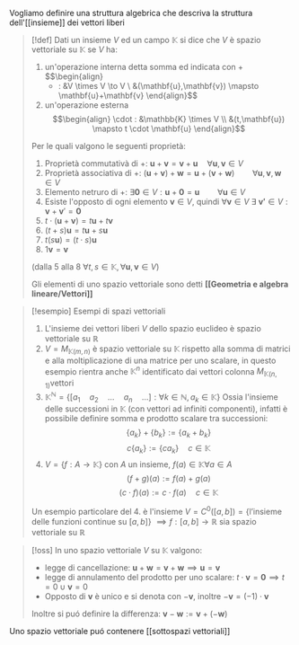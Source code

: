 Vogliamo definire una struttura algebrica che descriva la struttura dell'[[insieme]] dei vettori liberi

>[!def]
>Dati un insieme $V$ ed un campo $\mathbb{K}$ si dice che $V$ è spazio vettoriale su $\mathbb{K}$ se $V$ ha: <div class="roman">
>1. un'operazione interna detta somma ed indicata con +
>   $$\begin{align}
>    + : &V \times V \to V \\
>    &(\mathbf{u},\mathbf{v}) \mapsto \mathbf{u}+\mathbf{v}
>   \end{align}$$
>2. un'operazione esterna 
>   $$\begin{align}
>\cdot : &\mathbb{K} \times V \\
>	&(t,\mathbf{u}) \mapsto t \cdot \mathbf{u}
>\end{align}$$
></div>
>
>Per le quali valgono le seguenti proprietà:
>1. Proprietà commutativà di $+$: $\mathbf{u}+\mathbf{v} = \mathbf{v}+\mathbf{u} \quad\forall \mathbf{u},\mathbf{v} \in V$ 
>2. Proprietà associativa di $+$: $(\mathbf{u}+\mathbf{v})+\mathbf{w} = \mathbf{u} + (\mathbf{v}+\mathbf{w})\qquad \forall \mathbf{u}, \mathbf{v}, \mathbf{w} \in V$
>3. Elemento netruro di $+$: $\exists \mathbf{0} \in V : \mathbf{u}+\mathbf{0} = \mathbf{u}\qquad \forall \mathbf{u} \in V$
>4. Esiste l'opposto di ogni elemento $\mathbf{v} \in V$, quindi $\forall \mathbf{v} \in V\ \exists\ \mathbf{v'} \in V : \mathbf{v}+\mathbf{v}' = \mathbf{0}$
>5. $t \cdot (\mathbf{u}+\mathbf{v}) = t \mathbf{u} + t\mathbf{v}$
>6. $(t+s)\mathbf{u} = t \mathbf{u}+ s \mathbf{u}$
>7. $t(s\mathbf{u}) = (t\cdot s)\mathbf{u}$
>8. $1\mathbf{v} = \mathbf{v}$
>   
>   (dalla 5 alla 8 $\forall t, s \in \mathbb{K}, \forall \mathbf{u},\mathbf{v} \in V$)
>   
>   Gli elementi di uno spazio vettoriale sono detti **[[Geometria e algebra lineare/Vettori]]**

>[!esempio] Esempi di spazi vettoriali
>1. L'insieme dei vettori liberi $V$ dello spazio euclideo è spazio vettoriale su $\mathbb{R}$
>2. $V = M_{\mathbb{K}(m,n)}$ è spazio vettoriale su $\mathbb{K}$ rispetto alla somma di matrici e alla moltiplicazione di una matrice per uno scalare, in questo esempio rientra anche $\mathbb{K}^n$ identificato dai vettori colonna $M_{\mathbb{K}(n,1)}$vettori
>3. $\mathbb{K}^\mathbb{N} = \left\{ [a_{1}\quad a_{2}\quad\dots \quad a_{n}\quad \dots]  : \forall k \in \mathbb{N}, a_{k} \in \mathbb{K}\right\}$ Ossia l'insieme delle successioni in $\mathbb{K}$ (con vettori ad infiniti componenti), infatti è possibile definire somma e prodotto scalare tra successioni: 
>   $$ \{a_{k}\} + \{b_{k}\} := \{a_{k} + b_{k}\}  $$
>   $$ c\{a_{k}\} := \{ca_{k}\}\quad c \in \mathbb{K} $$
>   4. $V = \{f:A \to \mathbb{K}\}$ con $A$ un insieme, $f(a) \in \mathbb{K} \forall a \in A$
>      $$ (f+g)(a) := f(a) + g(a) $$
>   $$ (c\cdot f)(a) := c \cdot f(a) \quad c \in \mathbb{K}$$
>   
>   Un esempio particolare del 4. è l'insieme $V = C^0([a,b]) = \left\{ \text{l'insieme delle funzioni continue su } [a,b] \right\}$ 
>   $\implies f : [a,b] \to \mathbb{R}$ sia spazio vettoriale su $\mathbb{R}$
>


>[!oss]
>In uno spazio vettoriale $V$ su $\mathbb{K}$ valgono:
>- legge di cancellazione:
> 	  $\mathbf{u}+\mathbf{w} = \mathbf{v} + \mathbf{w} \implies \mathbf{u} = \mathbf{v}$
>- legge di annulamento del prodotto per uno scalare: 
> 	 $t \cdot \mathbf{v} = \mathbf{0} \implies t = 0 \cup \mathbf{v} = 0$
> - Opposto di $\mathbf{v}$ è unico e si denota con $-\mathbf{v}$, inoltre $-\mathbf{v} = (-1) \cdot \mathbf{v}$
>
>Inoltre si puó definire la differenza: $\mathbf{v}-\mathbf{w}:= \mathbf{v} + (-\mathbf{w})$


Uno spazio vettoriale puó contenere [[sottospazi vettoriali]]

